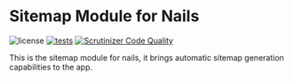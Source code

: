# Sitemap Module for Nails

![license](https://img.shields.io/badge/license-MIT-green.svg)
[![tests](https://github.com/nails/module-sitemap/actions/workflows/build_and_test.yml/badge.svg )](https://github.com/nails/module-sitemap/actions)
[![Scrutinizer Code Quality](https://scrutinizer-ci.com/g/nails/module-sitemap/badges/quality-score.png)](https://scrutinizer-ci.com/g/nails/module-sitemap)

This is the sitemap module for nails, it brings automatic sitemap generation capabilities to the app.
